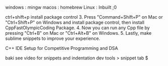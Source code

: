 windows : mingw
macos : homebrew
Linux : Inbuilt ;0

ctrl+shift+p
install package control
3. Press "Command+Shift+P" on Mac or "Ctrl+Shift+P" on Windows and install package control, then install CppFastOlympicCoding Package.
4. Now you can run any Cpp file by pressing "Ctrl+B" on Mac or "Ctrl+Alt+B" on Windows.
5. Lastly, make sublime snippets to improve your experience.

C++ IDE Setup for Competitive Programming and DSA

baki see video for snippets and indentation 
dev tools > snippet
tab $